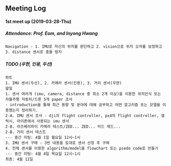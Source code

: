 ## Meeting Log
#### 1st meet up (2019-03-28-Thu)
##### Attendance: Prof. Eom, and Inyong Hwang
```
Navigation - 1. IMU로 자신의 위치를 판단하고 2. vision으로 위치 오차를 보정하고 3. distance 센서로 충돌 방지
```
##### TODO (우현, 인용, 두선)
```
파트
1. IMU 센서(두선), 2. 카메라 센서(인용), 3. 거리 센서(우현)
할일
1. 센서 여러개 (imu, camera, distance 중 최소 2개 이상)을 이용한 위치인식 또는 자율주행 자동차/드론 5개 paper 조사
- introduction을 통해 최근 동향 및 분야에 대해 공부하고 어떤 알고리즘 또는 모델을 이용했는지 정리하기.
2-A. IMU 센서 조사 - dji의 flight controller, px4의 flight controller, 갤럭시, 아이폰에서 사용되는 imu 센서
2-B. 라즈베리파이 카메라 테스트/ZED... ZED... 미드 제드...
2-B. 거리 센서 테스트
--- 중간 미팅: 4월 1일 월요일 12시~1시
3. IMU 센서 구매 - 3번 내용을 토대로 센서 선정 후 구매
4. 전체 센서를 이용한 algorithm/model을 flowchart 또는 psedo code로 만들기
--- 중간 미팅: 4월 4일 목요일 12시~1시
최종: 4월 11일
```
